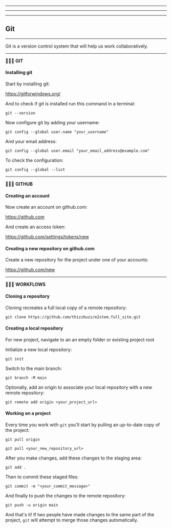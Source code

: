 * * * * * * * * * * * * * * * * * * * * * * * * * * * * * * * * * * * * * * * * 
* * * * * * * * * * * * * * * * * * * * * * * * * * * * * * * * * * * * * * * * 
* * * * * * * * * * * * * * * * * * * * * * * * * * * * * * * * * * * * * * * * 

## Git

- - - - - - - - - - - - - - - - - - - - - - - - - - - - - - - - - - - - - - - - 

Git is a version control system that will help us work collaboratively.

- - - - - - - - - - - - - - - - - - - - - - - - - - - - - - - - - - - - - - - - 

🔷🔷🔷 **GIT**

####  Installing git

Start by installing git:

https://gitforwindows.org/

And to check if git is installed run this command in a terminal:

`git --version`

Now configure git by adding your username:

`git config --global user.name "your_username"`

And your email address:

`git config --global user.email "your_email_address@example.com"`

To check the configuration:

`git config --global --list`

- - - - - - - - - - - - - - - - - - - - - - - - - - - - - - - - - - - - - - - - 

🔷🔷🔷 **GITHUB**

#### Creating an account

Now create an account on github.com:

https://github.com

And create an access token:

https://github.com/settings/tokens/new

#### Creating a new repository on github.com

Create a new repository for the project under one of your accounts:

https://github.com/new


- - - - - - - - - - - - - - - - - - - - - - - - - - - - - - - - - - - - - - - - 

🔷🔷🔷 **WORKFLOWS**

#### Cloning a repository

Cloning recreates a full local copy of a remote repository:

`git clone https://github.com/thizzbuzz/e2stem.full_site.git`


#### Creating a local repository 

For new project, navigate to an an empty folder or existing project root

Initialize a new local repository:

`git init`

Switch to the main branch:

`git branch -M main`

Optionally, add an origin to associate your local repository with a new remote repository:

`git remote add origin <your_project_url>`


#### Working on a project

Every time you work with `git` you'll start by pulling an up-to-date copy of the project:

`git pull origin`

`git pull <your_new_repository_url>`

After you make changes, add these changes to the staging area:

`git add .`

Then to commit these staged files:

`git commit -m "<your_commit_message>"`

And finally to push the changes to the remote repository:

`git push -u origin main`

And that's it! If two people have made changes to the same part of the project, `git` will attempt to merge those changes automatically.




